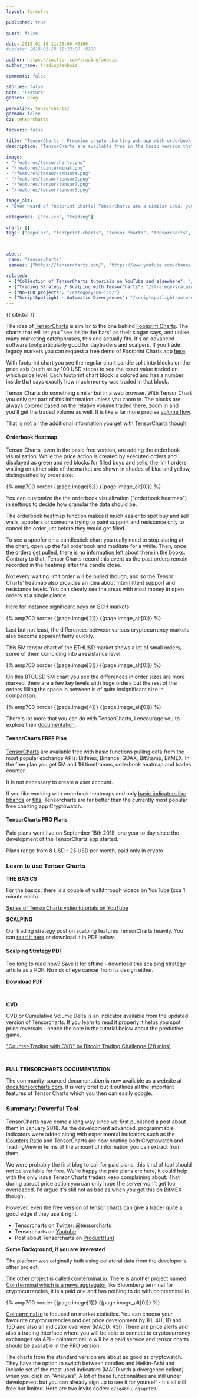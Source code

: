 ```yaml
---
layout: forestry

published: true

guest: false

date: 2018-01-10 11:23:00 +0100
#update: 2018-01-10 11:23:00 +0100

author: https://twitter.com/tradingfanbois
author_name: tradingfanbois

comments: false

stories: false
note: 'Feature'
genres: Blog

permalink: tensorcharts/
german: false
cz: tensorcharts

tickers: false

title: "TensorCharts - Freemium crypto charting web-app with orderbook heatmap (you'll get to watch the whales)"
description: "TensorCharts are available free in the basic version that is still good for scalpers."

image:
- "/features/tensorcharts.png"
- "/features/cointerminal.png"
- "/features/tensor/tensor4.png"
- "/features/tensor/tensor9.png"
- "/features/tensor/tensor7.png"
- "/features/tensor/tensor5.png"

image_alt:
- "Ever heard of footprint charts? Tensorcharts are a similar idea, you will surprised how much information you can get from a single glance at the chart."

categories: ["no-ico", "trading"]

chart: []
tags: ["popular", "footprint-charts", "tensor-charts", "tensorcharts", "crypto-trading", "crypto-whales", "altcoin-trading"]



about:
 name: "tensorcharts"
 sameas: ["https://tensorcharts.com/", "https://www.youtube.com/channel/UCEEdXfhYRJQxlo8-w7qDZ1g", "https://bitcointalk.org/index.php?topic=2542026.0"]

related:
 - {"Collection of TensorCharts tutorials on YouTube and elsewhere": "/tensorcharts-tutorials/"}
 - {"Trading Strategy / Scalping with TensorCharts": "/strategy/scalping/"}
 - {"No-ICO projects": "/category/no-ico/"}
 - {"ScriptSpotlight - Automatic Divergences": "/scriptspotlight-auto-divergences/"}
---
```


{{ site.tc1 }}

The idea of [TensorCharts](https://tensorcharts.com/) is similar to the one behind [Footprint Charts](https://footprintchart.com/). The charts that will let you "see inside the bars" as their slogan says, and unlike many marketing catchphrases, this one actually fits. It's an advanced software tool particularly good for daytraders and scalpers. If you trade legacy markets you can request a free demo of Footprint Charts app [here](https://marketdelta.com/solutions/footprint-charts/).

With footprint chart you see the regular chart candle split into blocks on the price axis (such as by 100 USD steps) to see the exact value traded on which price level. Each footprint chart block is colored and has a number inside that says exactly how much money was traded in that block.

Tensor Charts do something similar but in a web browser. With Tensor Chart you only get part of this information unless you zoom in. The blocks are always colored based on the relative volume traded there, zoom in and you'll get the traded volume as well. It is like a far more precise [volume flow](https://www.tradingview.com/script/EHTKtnIt-ST-Volume-Flow-v6/).

That is not all the additional information you get with [TensorCharts](https://tensorcharts.com/) though.

#### Orderbook Heatmap

Tensor Charts, even in the basic free version, are adding the orderbook visualization: While the price action is created by executed orders and displayed as green and red blocks for filled buys and sells, the limit orders waiting on either side of the market are shown in shades of blue and yellow, distinguished by order size:

{% amp700 border {{page.image[5]}} {{page.image_alt[0]}} %}

You can customize the the orderbook visualization ("orderbook heatmap") in settings to decide how granular the data should be.

The orderbook heatmap function makes it much easier to spot buy and sell walls, spoofers or someone trying to paint support and resistance only to cancel the order just before they would get filled.

To see a spoofer on a candlestick chart you really need to stop staring at the chart, open up the full orderbook and meditate for a while. Then, once the orders get pulled, there is no information left about them in the books. Contrary to that, Tensor Charts record this event as the past orders remain recorded in the heatmap after the candle close.

Not every waiting limit order will be pulled though, and so the Tensor Charts' heatmap also provides an idea about intermittent support and resistance levels. You can clearly see the areas with most money in open orders at a single glance.

Here for instance significant buys on BCH markets:

{% amp700 border {{page.image[2]}} {{page.image_alt[0]}} %}

Last but not least, the differences between various cryptocurrency markets also become apparent fairly quickly.

This 5M tensor chart of the ETHUSD market shows a lot of small orders, some of them coinciding into a resistance level:

{% amp700 border {{page.image[3]}} {{page.image_alt[0]}} %}

On this BTCUSD 5M chart you see the differences in order sizes are more marked, there are a few key levels with huge orders but the rest of the orders filling the space in between is of quite insignificant size in comparison:

{% amp700 border {{page.image[4]}} {{page.image_alt[0]}} %}

There's lot more that you can do with TensorCharts, I encourage you to explore their [documentation](https://docs.tensorcharts.com/docs/counters_ratio/).

#### TensorCharts FREE Plan

[TensorCharts](https://tensorcharts.com/) are available free with basic functions pulling data from the most popular exchange APIs: Bitfinex, Binance, GDAX, BitStamp, BitMEX. In the free plan you get 5M and 1H timeframes, orderbook heatmap and trades counter.

It is not necessary to create a user account.

If you like working with orderbook heatmaps and only [basic indicators like bbands](/technical-analysis/) or [fibs](/strategy/fibs), Tensorcharts are far better than the currently most popular free charting app Cryptowatch.

#### TensorCharts PRO Plans

Paid plans went live on September 18th 2018, one year to day since the development of the TensorCharts app started.

Plans range from 8 USD - 25 USD per month, paid only in crypto.

### Learn to use Tensor Charts

**THE BASICS**

For the basics, there is a couple of walkthrough videos on YouTube (cca 1 minute each).

[Series of TensorCharts video tutorials on YouTube](https://www.youtube.com/watch?v=YZCUMtV8rBU&list=PLV2igM-bP06wcjn5J2Msu9nI3VYhvhu6T)

<amp-youtube
       data-videoid="YZCUMtV8rBU"
       layout="responsive"
       width="700" height="360">
</amp-youtube>

**SCALPING**

Our trading strategy post on scalping features TensorCharts heavily. You can [read it here](/strategy/scalping/) or download it in PDF below.

<section class="sidebar-nl container-center">
<h4>Scalping Strategy PDF</h4>
<p>Too long to read now? Save it for offline - download this scalping strategy article as a PDF. No risk of eye cancer from its design either.</p>
<p><a href="/uploads/pdf/altcointrading-net_tensorcharts_scalping.pdf" target="_blank" title="AltcoinTrading.NET TensorCharts Scalping Guide"><b>Download PDF</b></a></p>
</section>

<p>&nbsp;</p>

**CVD**

CVD or Cumulative Volume Delta is an indicator available from the updated version of Tensorcharts. If you learn to read it properly it helps you spot price reversals - hence the note in the tutorial below about the predictive game.

["Counter-Trading with CVD" by Bitcoin Trading Challenge (28 mins)](https://www.youtube.com/watch?v=gj-zxO-ZnSU)

<amp-youtube
       data-videoid="gj-zxO-ZnSU"
       layout="responsive"
       width="700" height="360">
</amp-youtube>

<p>&nbsp;</p>

**FULL TENSORCHARTS DOCUMENTATION**

The community-sourced documentation is now available as a website at [docs.tensorcharts.com](https://docs.tensorcharts.com/). It is very brief but it outlines all the important features of Tensor Charts which you then can easily google.

### Summary: Powerful Tool

TensorCharts have come a long way since we first published a post about them in January 2018. As the development advanced, programmable indicators were added along with experimental indicators such as the [Counters Ratio](https://docs.tensorcharts.com/docs/counters_ratio/) and TensorCharts are now beating both Cryptowatch and TradingView in terms of the amount of information you can extract from them.   

We were probably the first blog to call for paid plans, this kind of tool should not be available for free. We're happy the paid plans are here, it could help with the only issue Tensor Charts traders keep complaining about: That during abrupt price action you can only hope the server won't get too overloaded. I'd argue it's still not as bad as when you get this on BitMEX though.

However, even the free version of tensor charts can give a trader quite a good edge if they use it right.

* Tensorcharts on Twitter: [@tensorcharts](https://twitter.com/tensorcharts)
* Tensorcharts on [Youtube](https://www.youtube.com/channel/UCEEdXfhYRJQxlo8-w7qDZ1g)
* Post about Tensorcharts on [ProductHunt](https://www.producthunt.com/posts/tensorcharts)

**Some Background, if you are interested**

The platform was originally built using collateral data from the developer's other project.

The other project is called [cointerminal.io](https://cointerminal.io/). There is another project named [CoinTerminal which is a news aggregator](https://site.cointerminal.co/) like Bloomberg terminal for cryptocurrencies, it is a paid one and has nothing to do with cointerminal.io.

{% amp700 border {{page.image[1]}} {{page.image_alt[0]}} %}

[Cointerminal.io](https://cointerminal.io/) is focused on market statistics. You can choose your favourite cryptocurrencies and get price development by 1H, 4H, 1D and 15D and also an indicator overview (MACD, RSI). There are price alerts and also a trading interface where you will be able to connect to cryptocurrency exchanges via API - cointerminal.io will be a paid service and tensor charts should be available in the PRO version.

The charts from the standard version are about as good as cryptowatch. They have the option to switch between candles and Heikin-Ashi and include set of the most used indicators (MACD with a divergence callout) when you click on "Analysis". A lot of these functionalities are still under development but you can already sign up to see it for yourself - it's all still free but limited. Here are two invite codes: `q7zg46fu`, `ogsqr1b9`.
